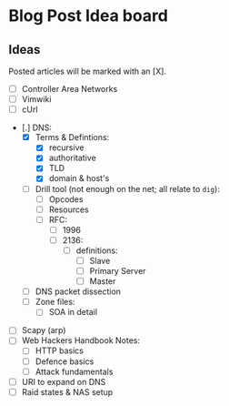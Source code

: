 # Blog Post Idea board

## Ideas

Posted articles will be marked with an [X].

- [ ] Controller Area Networks
- [ ] Vimwiki
- [ ] cUrl
- [.] DNS:
  - [X] Terms & Defintions:
    - [X] recursive
    - [X] authoritative
    - [X] TLD
    - [X] domain & host's
  - [ ] Drill tool (not enough on the net; all relate to `dig`):
    - [ ] Opcodes
    - [ ] Resources
    - [ ] RFC:
      - [ ] 1996
      - [ ] 2136:
        - [ ] definitions:
          - [ ] Slave
          - [ ] Primary Server
          - [ ] Master
  - [ ] DNS packet dissection
  - [ ] Zone files:
    - [ ] SOA in detail
- [ ] Scapy (arp)
- [ ] Web Hackers Handbook Notes:
  - [ ] HTTP basics
  - [ ] Defence basics
  - [ ] Attack fundamentals
- [ ] URI to expand on DNS
- [ ] Raid states & NAS setup
